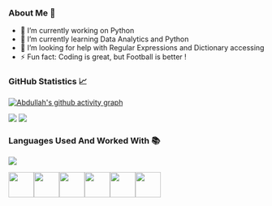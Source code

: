 ### About Me :adult:  
- 🔭 I’m currently working on Python
- 🌱 I’m currently learning Data Analytics and Python
- 🤔 I’m looking for help with Regular Expressions and Dictionary accessing
- ⚡ Fun fact: Coding is great, but Football is better !

### GitHub Statistics :chart_with_upwards_trend:

[![Abdullah's github activity graph](https://activity-graph.herokuapp.com/graph?username=ibabarx&theme=dracula)](https://github.com/ibabarx/github-readme-activity-graph)

<img src="https://github-readme-stats.vercel.app/api?username=ibabarx&show_icons=true&theme=nord"/>

<img src="https://github-readme-streak-stats.herokuapp.com/?user=ibabarx"/>



### Languages Used And Worked With :books:



<img src="https://github-readme-stats.vercel.app/api/top-langs?username=ibabarx&layout=compact"/>


<img height=50 src="https://cdn.jsdelivr.net/gh/devicons/devicon/icons/python/python-original.svg"/><img height=50 src="https://cdn.jsdelivr.net/gh/devicons/devicon/icons/html5/html5-original.svg" /><img height=50 src="https://cdn.jsdelivr.net/gh/devicons/devicon/icons/css3/css3-original.svg" /><img height=50 src="https://icongr.am/devicon/c-original.svg?size=128&color=currentColor"/><img height=50 src="https://icongr.am/devicon/cplusplus-original.svg?size=128&color=currentColor"/><img height=50 src="https://icongr.am/devicon/mysql-original-wordmark.svg?size=128&color=currentColor"/>
